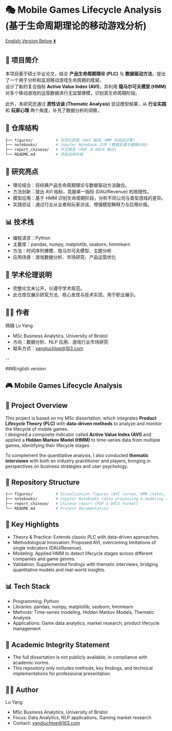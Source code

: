 # 🎭 Mobile Games Lifecycle Analysis (基于生命周期理论的移动游戏分析)

[English Version Below ⬇️](#english-version)



## 📖 项目简介

本项目基于硕士毕业论文，结合 **产品生命周期理论 (PLC)** 与 **数据驱动方法**，提出了一个用于分析和监测移动游戏生命周期的框架。  
设计了新的复合指标 **Active Value Index (AVI)**，并利用 **隐马尔可夫模型 (HMM)** 对多个移动游戏的运营数据进行无监督建模，识别其生命周期阶段。  

此外，本研究还通过 **质性访谈 (Thematic Analysis)** 验证模型结果，从 **行业实践** 和 **玩家心理** 两个角度，补充了数据分析的洞察。  



## 📂 仓库结构

```bash
├── figures/          # 可视化图表 (AVI 曲线、HMM 状态划分等)
├── notebooks/        # Jupyter Notebook 文件 (数据处理与建模代码)
├── report_chinese/   # 中文报告 (PDF 与 DOCX 格式)
└── README.md         # 项目说明文档
```




## 🔑 研究亮点

- 理论结合：将经典产品生命周期理论与数据驱动方法融合。
- 方法创新：提出 AVI 指标，克服单一指标 (DAU/Revenue) 的局限性。
- 模型应用：基于 HMM 识别生命周期阶段，分析不同公司与类型游戏的差异。
- 实践验证：通过行业从业者和玩家访谈，增强模型解释力与应用价值。



## 📊 技术栈

- 编程语言：Python
- 主要库：pandas, numpy, matplotlib, seaborn, hmmlearn
- 方法：时间序列建模、隐马尔可夫模型、主题分析
- 应用场景：游戏数据分析、市场研究、产品运营优化



## 📑 学术伦理说明

- 完整论文未公开，以遵守学术规范。
- 此仓库仅展示研究方法、核心发现与技术实现，用于职业展示。



## 👩‍💻 作者
杨璐 Lu Yang  
- MSc Business Analytics, University of Bristol  
- 方向：数据分析、NLP 应用、游戏行业市场研究  
- 联系方式：yangluchloe@163.com  

--

###English version

<a id="english-version"></a>
## 🎮 Mobile Games Lifecycle Analysis



## 📖 Project Overview

This project is based on my MSc dissertation, which integrates **Product Lifecycle Theory (PLC)** with **data-driven methods** to analyze and monitor the lifecycle of mobile games.  
I designed a composite indicator called **Active Value Index (AVI)** and applied a **Hidden Markov Model (HMM)** to time-series data from multiple games, identifying their lifecycle stages.  

To complement the quantitative analysis, I also conducted **thematic interviews** with both an industry practitioner and players, bringing in perspectives on business strategies and user psychology.  



## 📂 Repository Structure
```bash
├── figures/          # Visualization figures (AVI curves, HMM states, etc.)
├── notebooks/        # Jupyter Notebooks (data processing & modeling code)
├── report_chinese/   # Chinese report (PDF & DOCX format)
└── README.md         # Project documentation
```


## 🔑 Key Highlights

- Theory & Practice: Extends classic PLC with data-driven approaches.
- Methodological Innovation: Proposed AVI, overcoming limitations of single indicators (DAU/Revenue).
- Modeling: Applied HMM to detect lifecycle stages across different companies and game genres.
- Validation: Supplemented findings with thematic interviews, bridging quantitative models and real-world insights.



## 📊 Tech Stack

- Programming: Python
- Libraries: pandas, numpy, matplotlib, seaborn, hmmlearn
- Methods: Time-series modeling, Hidden Markov Models, Thematic Analysis
- Applications: Game data analytics, market research, product lifecycle management



## 📑 Academic Integrity Statement

- The full dissertation is not publicly available, in compliance with academic norms.
- This repository only includes methods, key findings, and technical implementations for professional presentation.




## 👩‍💻 Author
Lu Yang  
- MSc Business Analytics, University of Bristol  
- Focus: Data Analytics, NLP applications, Gaming market research  
- Contact: yangluchloe@163.com  

